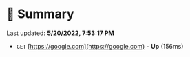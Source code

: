 # 📖 Summary
Last updated: **5/20/2022, 7:53:17 PM**

- `GET` [https://google.com](https://google.com) - **Up** (156ms)
